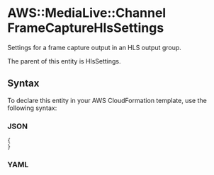 # AWS::MediaLive::Channel FrameCaptureHlsSettings<a name="aws-properties-medialive-channel-framecapturehlssettings"></a>

Settings for a frame capture output in an HLS output group\.

The parent of this entity is HlsSettings\.

## Syntax<a name="aws-properties-medialive-channel-framecapturehlssettings-syntax"></a>

To declare this entity in your AWS CloudFormation template, use the following syntax:

### JSON<a name="aws-properties-medialive-channel-framecapturehlssettings-syntax.json"></a>

```
{
}
```

### YAML<a name="aws-properties-medialive-channel-framecapturehlssettings-syntax.yaml"></a>

```

```
